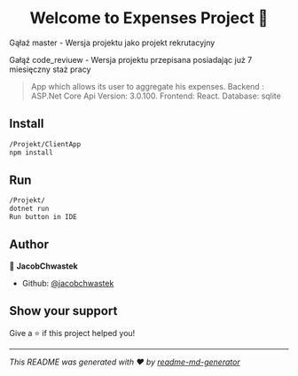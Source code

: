<h1 align="center">Welcome to Expenses Project 👋</h1>
<p>
  
  Gąłaź master - Wersja projektu jako projekt rekrutacyjny
  
  Gałąź code_reviuew - Wersja projektu przepisana posiadając już 7 miesięczny staż pracy 
  
</p>

> App which allows its user to aggregate his expenses. Backend : ASP.Net Core Api Version: 3.0.100. Frontend: React. Database: sqlite

## Install

```sh
/Projekt/ClientApp
npm install


```
## Run 
```sh
/Projekt/
dotnet run 
Run button in IDE
````
## Author

👤 **JacobChwastek**

* Github: [@jacobchwastek](https://github.com/jacobchwastek)

## Show your support

Give a ⭐️ if this project helped you!

***
_This README was generated with ❤️ by [readme-md-generator](https://github.com/kefranabg/readme-md-generator)_
